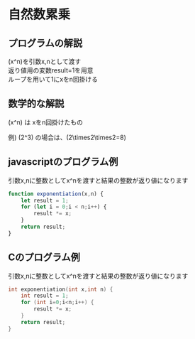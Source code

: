 # 自然数累乗

## プログラムの解説
\(x^n\)を引数x,nとして渡す  
返り値用の変数result=1を用意  
ループを用いて1にxをn回掛ける  

## 数学的な解説
\(x^n\) は xをn回掛けたもの  

例) \(2^3\) の場合は、\(2\times2\times2=8\)  

## javascriptのプログラム例
引数x,nに整数としてx^nを渡すと結果の整数が返り値になります  
```js
function exponentiation(x,n) {
    let result = 1;
    for (let i = 0;i < n;i++) {
        result *= x;
    }
    return result;
}
```

## Cのプログラム例
引数x,nに整数としてx^nを渡すと結果の整数が返り値になります  
```c
int exponentiation(int x,int n) {
    int result = 1;
    for (int i=0;i<n;i++) {
        result *= x;
    }
    return result;
}
```